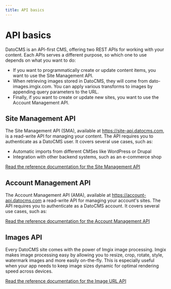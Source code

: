 ```yaml
---
title: API basics
---
```


# API basics

DatoCMS is an API-first CMS, offering two REST APIs for working with your content. Each APIs serves a different purpose, so which one to use depends on what you want to do:

* If you want to programmatically create or update content items, you want to use the Site Management API.
* When retrieving images stored in DatoCMS, they will come from dato-images.imgix.com. You can apply various transforms to images by appending query parameters to the URL.
* Finally, if you want to create or update new sites, you want to use the Account Management API.

## Site Management API

The Site Management API (SMA), available at https://site-api.datocms.com, is a read-write API for managing your content. The API requires you to authenticate as a DatoCMS user. It covers several use cases, such as:

* Automatic imports from different CMSes like WordPress or Drupal
* Integration with other backend systems, such as an e-commerce shop

[Read the reference documentation for the Site Management API](/docs/api/sma.html)

## Account Management API

The Account Management API (AMA), available at https://account-api.datocms.com a read-write API for managing your account's sites. The API requires you to authenticate as a DatoCMS account. It covers several use cases, such as:

[Read the reference documentation for the Account Management API](/docs/api/ama.html)

## Images API

Every DatoCMS site comes with the power of Imgix image processing. Imgix makes image processing easy by allowing you to resize, crop, rotate, style, watermark images and more easily on-the-fly. This is especially useful when your app needs to keep image sizes dynamic for optimal rendering speed across devices.

[Read the reference documentation for the Image URL API](https://docs.imgix.com/apis/url)

